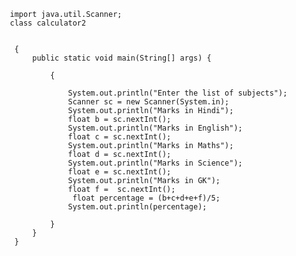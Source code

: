        import java.util.Scanner;
       class calculator2

		
		{
			public static void main(String[] args) {
				
				{
					
					System.out.println("Enter the list of subjects");
					Scanner sc = new Scanner(System.in);
					System.out.println("Marks in Hindi");
					float b = sc.nextInt();
					System.out.println("Marks in English");
					float c = sc.nextInt();
					System.out.println("Marks in Maths");
					float d = sc.nextInt();
					System.out.println("Marks in Science");
					float e = sc.nextInt();
					System.out.println("Marks in GK");
					float f =  sc.nextInt();
					 float percentage = (b+c+d+e+f)/5;
					System.out.println(percentage);

				}
			}
		}
